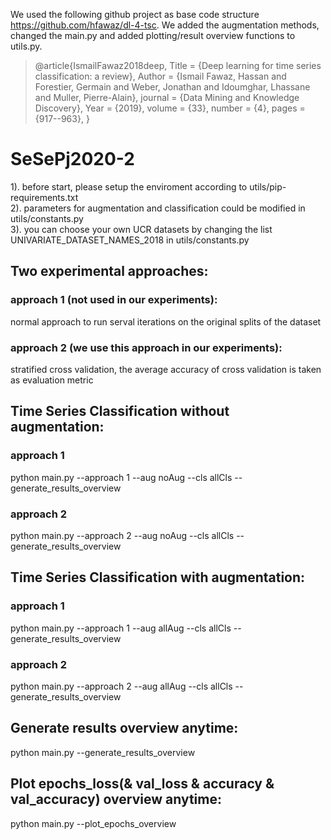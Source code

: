 We used the following github project as base code structure https://github.com/hfawaz/dl-4-tsc. We added the augmentation methods, changed the main.py and added plotting/result overview functions to utils.py.
>@article{IsmailFawaz2018deep,
>  Title                    = {Deep learning for time series classification: a review},
>  Author                   = {Ismail Fawaz, Hassan and Forestier, Germain and Weber, Jonathan and Idoumghar, Lhassane and Muller, Pierre-Alain},
>  journal                  = {Data Mining and Knowledge Discovery},
>  Year                     = {2019},
>  volume                   = {33},
>  number                   = {4},
>  pages                    = {917--963},
>}

# SeSePj2020-2
1). before start, please setup the enviroment according to utils/pip-requirements.txt
<br>
2). parameters for augmentation and classification could be modified in utils/constants.py <br>
3). you can choose your own UCR datasets by changing the list UNIVARIATE_DATASET_NAMES_2018 in utils/constants.py <br>
## Two experimental approaches:
### approach 1 (not used in our experiments): 
normal approach to run serval iterations on the original splits of the dataset
<br>
### approach 2 (we use this approach in our experiments): 
stratified cross validation, the average accuracy of cross validation is taken as evaluation metric
<br>
## Time Series Classification without augmentation:
### approach 1
python main.py --approach 1 --aug noAug --cls allCls --generate_results_overview<br>
### approach 2
python main.py --approach 2 --aug noAug --cls allCls --generate_results_overview<br>
## Time Series Classification with augmentation:
### approach 1
python main.py --approach 1 --aug allAug --cls allCls --generate_results_overview<br>
### approach 2
python main.py --approach 2 --aug allAug --cls allCls --generate_results_overview<br>
## Generate results overview anytime:
python main.py --generate_results_overview<br>
## Plot epochs_loss(& val_loss & accuracy & val_accuracy) overview anytime:
python main.py --plot_epochs_overview<br>
